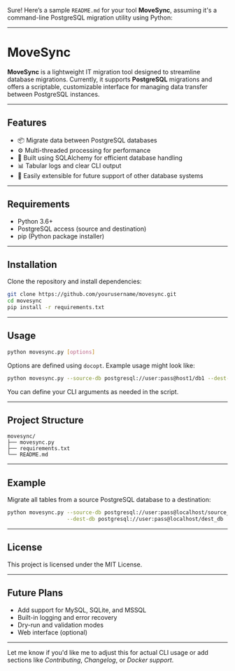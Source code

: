 Sure! Here’s a sample `README.md` for your tool **MoveSync**, assuming it's a command-line PostgreSQL migration utility using Python:

---

# MoveSync

**MoveSync** is a lightweight IT migration tool designed to streamline database migrations. Currently, it supports **PostgreSQL** migrations and offers a scriptable, customizable interface for managing data transfer between PostgreSQL instances.

---

## Features

* 📦 Migrate data between PostgreSQL databases
* ⚙️ Multi-threaded processing for performance
* 🐘 Built using SQLAlchemy for efficient database handling
* 📊 Tabular logs and clear CLI output
* 🧪 Easily extensible for future support of other database systems

---

## Requirements

* Python 3.6+
* PostgreSQL access (source and destination)
* pip (Python package installer)

---

## Installation

Clone the repository and install dependencies:

```bash
git clone https://github.com/yourusername/movesync.git
cd movesync
pip install -r requirements.txt
```

---

## Usage

```bash
python movesync.py [options]
```

Options are defined using `docopt`. Example usage might look like:

```bash
python movesync.py --source-db postgresql://user:pass@host1/db1 --dest-db postgresql://user:pass@host2/db2
```

You can define your CLI arguments as needed in the script.

---

## Project Structure

```
movesync/
├── movesync.py
├── requirements.txt
└── README.md
```

---

## Example

Migrate all tables from a source PostgreSQL database to a destination:

```bash
python movesync.py --source-db postgresql://user:pass@localhost/source_db \
                   --dest-db postgresql://user:pass@localhost/dest_db
```

---

## License

This project is licensed under the MIT License.

---

## Future Plans

* Add support for MySQL, SQLite, and MSSQL
* Built-in logging and error recovery
* Dry-run and validation modes
* Web interface (optional)

---

Let me know if you'd like me to adjust this for actual CLI usage or add sections like *Contributing*, *Changelog*, or *Docker support*.
